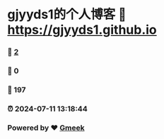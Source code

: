# gjyyds1的个人博客 :link: https://gjyyds1.github.io 
### :page_facing_up: [2](https://gjyyds1.github.io/tag.html) 
### :speech_balloon: 0 
### :hibiscus: 197 
### :alarm_clock: 2024-07-11 13:18:44 
### Powered by :heart: [Gmeek](https://github.com/Meekdai/Gmeek)
